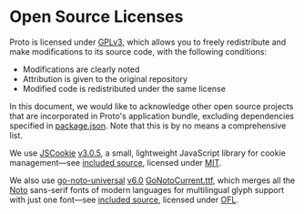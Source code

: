 # Open Source Licenses

Proto is licensed under [GPLv3](https://www.gnu.org/licenses/gpl-3.0.en.html), which allows you to freely redistribute and make modifications to its source code, with the following conditions:

- Modifications are clearly noted
- Attribution is given to the original repository
- Modified code is redistributed under the same license

In this document, we would like to acknowledge other open source projects that are incorporated in Proto's application bundle, excluding dependencies specified in [package.json](./api/package.json).
Note that this is by no means a comprehensive list.

We use [JSCookie](https://github.com/js-cookie/js-cookie/tree/main) [v3.0.5](https://github.com/js-cookie/js-cookie/releases/tag/v3.0.5), a small, lightweight JavaScript library for cookie management—see [included source](./api/frontend/assets/js-cookie-3.0.5.js), licensed under [MIT](https://github.com/js-cookie/js-cookie/blob/main/LICENSE).

We also use [go-noto-universal](https://github.com/satbyy/go-noto-universal) [v6.0](https://github.com/satbyy/go-noto-universal/releases/tag/v6.0) [GoNotoCurrent.ttf](https://github.com/satbyy/go-noto-universal/releases/download/v6.0/GoNotoCurrent.ttf), which merges all the [Noto](https://fonts.google.com/noto) sans-serif fonts of modern languages for multilingual glyph support with just one font—see [included source](./api/frontend/assets/noto-universal.ttf), licensed under [OFL](https://github.com/satbyy/go-noto-universal/blob/master/UNLICENSE.txt).
